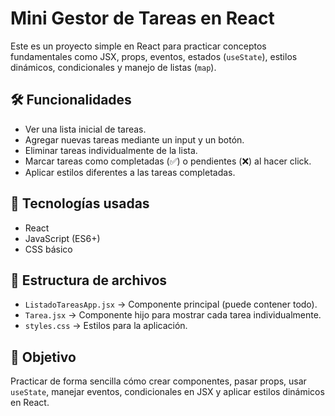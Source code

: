 # Mini Gestor de Tareas en React

Este es un proyecto simple en React para practicar conceptos fundamentales como JSX, props, eventos, estados (`useState`), estilos dinámicos, condicionales y manejo de listas (`map`).

## 🛠️ Funcionalidades
- Ver una lista inicial de tareas.  
- Agregar nuevas tareas mediante un input y un botón.
- Eliminar tareas individualmente de la lista.
- Marcar tareas como completadas (✅) o pendientes (❌) al hacer click.
- Aplicar estilos diferentes a las tareas completadas.

## 🧩 Tecnologías usadas
- React
- JavaScript (ES6+)
- CSS básico

## 📂 Estructura de archivos
- `ListadoTareasApp.jsx` → Componente principal (puede contener todo).
- `Tarea.jsx` → Componente hijo para mostrar cada tarea individualmente.
- `styles.css` → Estilos para la aplicación.

## 🎯 Objetivo
Practicar de forma sencilla cómo crear componentes, pasar props, usar `useState`, manejar eventos, condicionales en JSX y aplicar estilos dinámicos en React.